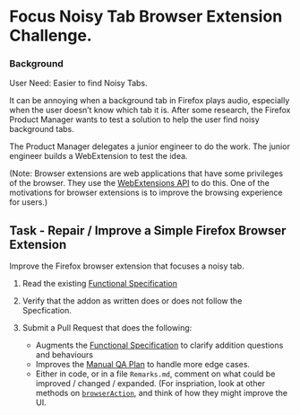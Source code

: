 # Focus Noisy Tab Browser Extension Challenge.

### Background

User Need: Easier to find Noisy Tabs.

It can be annoying when a background tab in Firefox plays audio,  especially when the user doesn’t know which tab it is.  After some research, the Firefox Product Manager wants to test a solution to help the user find noisy background tabs.

The Product Manager delegates a junior engineer to do the work.  The junior engineer builds a WebExtension to test the idea.

(Note:  Browser extensions are web applications that have some privileges of the browser. They use the [WebExtensions API](https://developer.mozilla.org/en-US/Add-ons/WebExtensions) to do this. One of the motivations for browser extensions is to improve the browsing experience for users.)


## Task - Repair / Improve a Simple Firefox Browser Extension

Improve the Firefox browser extension that focuses a noisy tab.

1. Read the existing [Functional Specification](./SPEC.md)

2. Verify that the addon as written does or does not follow the Specfication.

3. Submit a Pull Request that does the following:

    - Augments the [Functional Specification](./SPEC.md) to clarify addition questions and behaviours
    - Improves the [Manual QA Plan](QA.md) to handle more edge cases.
    - Either in code, or in a file `Remarks.md`, comment on what could be improved / changed / expanded.  (For inspriation, look at other methods on [`browserAction`](https://developer.mozilla.org/en-US/docs/Mozilla/Add-ons/WebExtensions/API/browserAction), and think of how they might improve the UI.

